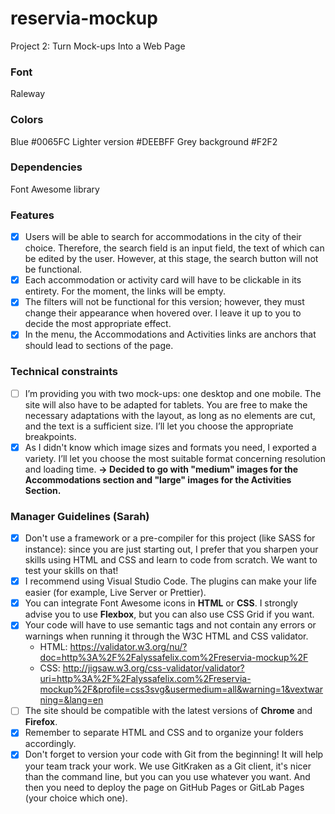 # reservia-mockup
Project 2: Turn Mock-ups Into a Web Page

### Font
Raleway

### Colors
Blue #0065FC
Lighter version #DEEBFF
Grey background #F2F2

### Dependencies
Font Awesome library

### Features
- [X] Users will be able to search for accommodations in the city of their choice. Therefore, the search field is an input field, the text of which can be edited by the user. However, at this stage, the search button will not be functional.
- [X] Each accommodation or activity card will have to be clickable in its entirety. For the moment, the links will be empty.
- [X] The filters will not be functional for this version; however, they must change their appearance when hovered over. I leave it up to you to decide the most appropriate effect.
- [X] In the menu, the Accommodations and Activities links are anchors that should lead to sections of the page.

### Technical constraints
- [ ] I’m providing you with two mock-ups: one desktop and one mobile. The site will also have to be adapted for tablets. You are free to make the necessary adaptations with the layout, as long as no elements are cut, and the text is a sufficient size. I’ll let you choose the appropriate breakpoints.
- [X] As I didn't know which image sizes and formats you need, I exported a variety. I’ll let you choose the most suitable format concerning resolution and loading time. **-> Decided to go with "medium" images for the Accommodations section and "large" images for the Activities Section.**

### Manager Guidelines (Sarah)
- [X] Don't use a framework or a pre-compiler for this project (like SASS for instance): since you are just starting out, I prefer that  you sharpen your skills using HTML and CSS and learn to code from scratch. We want to test your skills on that!
- [X] I recommend using Visual Studio Code. The plugins can make your life easier (for example, Live Server or Prettier).
- [X] You can integrate Font Awesome icons in **HTML** or **CSS**. I strongly advise you to use **Flexbox**, but you can also use CSS Grid if you want.
- [X] Your code will have to use semantic tags and not contain any errors or warnings when running it through the W3C HTML and CSS validator.
  - HTML: https://validator.w3.org/nu/?doc=http%3A%2F%2Falyssafelix.com%2Freservia-mockup%2F
  - CSS:  http://jigsaw.w3.org/css-validator/validator?uri=http%3A%2F%2Falyssafelix.com%2Freservia-mockup%2F&profile=css3svg&usermedium=all&warning=1&vextwarning=&lang=en
- [ ] The site should be compatible with the latest versions of **Chrome** and **Firefox**.
- [X] Remember to separate HTML and CSS and to organize your folders accordingly.
- [X] Don't forget to version your code with Git from the beginning! It will help your team track your work. We use GitKraken as a Git client, it's nicer than the command line, but you can you use whatever you want. And then you need to deploy the page on GitHub Pages or GitLab Pages (your choice which one).

